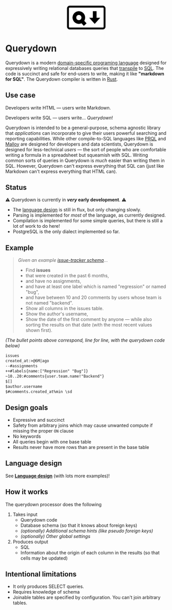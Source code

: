<p align="center">
  <img src="./branding/logo-optimized.svg" width="120" style="margin: 0 auto;">
</p>

# Querydown

Querydown is a modern [domain-specific programing language](https://en.wikipedia.org/wiki/Domain-specific_language) designed for expressively writing relational databases queries that [transpile](https://en.wikipedia.org/wiki/Source-to-source_compiler) to [SQL](https://en.wikipedia.org/wiki/SQL). The code is succinct and safe for end-users to write, making it like **"markdown for SQL"**. The Querydown compiler is written in [Rust](https://www.rust-lang.org/).

## Use case

Developers write HTML &mdash; users write Markdown.

Developers write SQL &mdash; users write... _Querydown_!

Querydown is intended to be a general-purpose, schema agnostic library that _applications_ can incorporate to give their users powerful searching and reporting capabilities. While other compile-to-SQL languages like [PRQL](https://prql-lang.org/) and [Malloy](https://github.com/malloydata/malloy) are designed for developers and data scientists, Querydown is designed for less-technical _users_ &mdash; the sort of people who are comfortable writing a formula in a spreadsheet but squeamish with SQL. Writing common sorts of queries in Querydown is _much_ easier than writing them in SQL. However, Querydown can't express everything that SQL can (just like Markdown can't express everything that HTML can).

## Status

⚠️ Querydown is currently in **_very_ early development**. ⚠️

- The [language design](./docs/design.md) is still in flux, but only changing slowly.
- Parsing is implemented for _most_ of the language, as currently designed.
- Compilation is implemented for some simple queries, but there is still a lot of work to do here!
- PostgreSQL is the only dialect implemented so far.

## Example

> _Given an example [issue-tracker schema](./resources/test/issue_schema.diagram.png)_...<br/>
> - Find **issues**
> - that were created in the past 6 months,
> - and have no assignments,
> - and have at least one label which is named "regression" or named "bug",
> - and have between 10 and 20 comments by users whose team is not named "backend".
> - Show all columns in the issues table.
> - Show the author's username,
> - Show the date of the first comment by anyone &mdash; while also sorting the results on that date (with the most recent values shown first).

_(The bullet points above correspond, line for line, with the querydown code below)_

```text
issues
created_at:>@6M|ago
--#assignments
++#labels{name:["Regression" "Bug"]}
~10..20:#comments{user.team.name!"Backend"}
$[]
$author.username
$#comments.created_at%min \sd
```


## Design goals

- Expressive and succinct
- Safety from arbitrary joins which may cause unwanted compute if missing the proper `ON` clause
- No keywords
- All queries begin with one base table
- Results never have more rows than are present in the base table

## Language design

See **[Language design](./docs/design.md)** (with lots more examples)!


## How it works

The querydown processor does the following

1. Takes input
    - Querydown code
    - Database schema (so that it knows about foreign keys)
    - *(optionally) Additional schema hints (like pseudo foreign keys)*
    - *(optionally) Other global settings*
1. Produces output
    - SQL
    - Information about the origin of each column in the results (so that cells may be updated)

## Intentional limitations

- It only produces SELECT queries.
- Requires knowledge of schema
- Joinable tables are specified by configuration. You can't join arbitrary tables.
